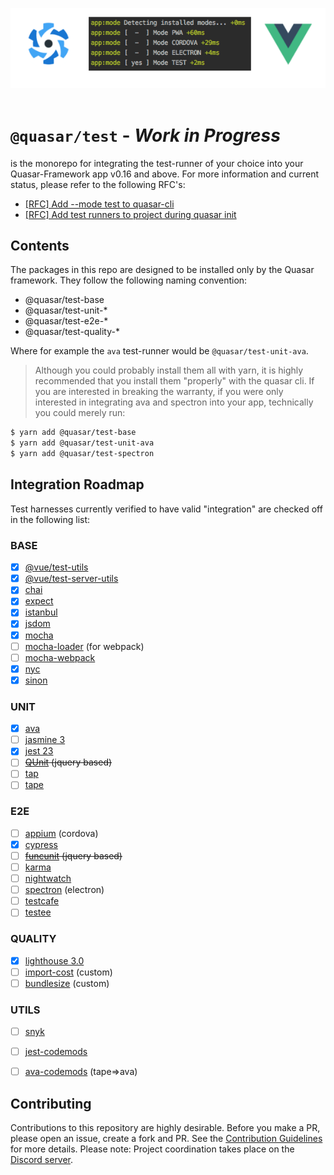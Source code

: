 ![Quasar logo](./images/testing_header.png) &nbsp;&nbsp;&nbsp;&nbsp;&nbsp; 

# **`@quasar/test`** - *Work in Progress*
is the monorepo for integrating the test-runner of your choice into your Quasar-Framework app v0.16 and above. For more information and current status, please refer to the following RFC's:

- [\[RFC\] Add --mode test to quasar-cli](https://github.com/quasarframework/quasar-cli/issues/127)
- [\[RFC\] Add test runners to project during quasar init](https://github.com/quasarframework/quasar-starter-kit/issues/43)

## Contents

The packages in this repo are designed to be installed only by the Quasar framework. They follow the following naming convention: 

 - @quasar/test-base
 - @quasar/test-unit-* 
 - @quasar/test-e2e-* 
 - @quasar/test-quality-*

Where for example the `ava` test-runner would be `@quasar/test-unit-ava`. 


> Although you could probably install them all with yarn, it is highly recommended that you install them "properly" with the quasar cli. If you are interested in breaking the warranty, if you were only interested in integrating ava and spectron into your app, technically you could merely run: 

```bash
$ yarn add @quasar/test-base 
$ yarn add @quasar/test-unit-ava
$ yarn add @quasar/test-spectron
```


## Integration Roadmap
Test harnesses currently verified to have valid "integration" are checked off in the following list:

### BASE
- [x] [@vue/test-utils](https://vue-test-utils.vuejs.org)
- [x] [@vue/test-server-utils](https://github.com/vuejs/vue-test-utils/tree/dev/packages/server-test-utils)
- [x] [chai](http://www.chaijs.com/)
- [x] [expect](https://js.libhunt.com/expect-js-alternatives)
- [x] [istanbul](https://istanbul.js.org/)
- [x] [jsdom](https://github.com/jsdom/jsdom)
- [x] [mocha](https://mochajs.org)
- [ ] [mocha-loader](https://github.com/webpack-contrib/mocha-loader) (for webpack) 
- [ ] [mocha-webpack](https://github.com/zinserjan/mocha-webpack)
- [x] [nyc](https://github.com/istanbuljs/nyc)
- [x] [sinon](http://sinonjs.org/)

### UNIT
- [x] [ava](https://github.com/avajs/ava)
- [ ] [jasmine 3](https://jasmine.github.io/)
- [x] [jest 23](https://facebook.github.io/jest/)
- [ ] <strike>[QUnit](http://qunitjs.com/) (jquery based)</strike>
- [ ] [tap](https://github.com/tapjs/node-tap)
- [ ] [tape](https://github.com/substack/tape)

### E2E
- [ ] [appium](https://github.com/appium/appium) (cordova)
- [x] [cypress](https://github.com/cypress-io/cypress)
- [ ] <strike>[funcunit](https://github.com/bitovi/funcunit) (jquery based)</strike>
- [ ] [karma](https://github.com/karma-runner/karma)
- [ ] [nightwatch](http://nightwatchjs.org/)
- [ ] [spectron](https://github.com/electron/spectron) (electron)
- [ ] [testcafe](https://github.com/DevExpress/testcafe)
- [ ] [testee](https://github.com/bitovi/testee)

### QUALITY
- [x] [lighthouse 3.0](https://github.com/GoogleChrome/lighthouse)
- [ ] [import-cost](https://github.com/wix/import-cost/tree/master/packages/import-cost) (custom)
- [ ] [bundlesize](https://github.com/siddharthkp/bundlesize) (custom)

### UTILS
- [ ] [snyk](https://snyk.io/test)
- [ ] [jest-codemods](https://www.npmjs.com/package/jest-codemods)
- [ ] [ava-codemods](https://github.com/avajs/ava-codemods) (tape=>ava)

  

## Contributing
Contributions to this repository are highly desirable. Before you make a PR, please open an issue, create a fork and PR. See the [Contribution Guidelines](./.github/CONTRIBUTING.md) for more details. Please note: Project coordination takes place on the [Discord server](https://discord.gg/5TDhbDg). 
